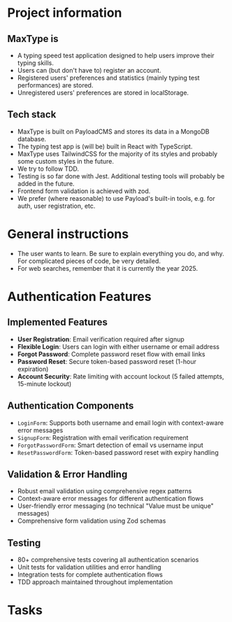 # Project information
## MaxType is
- A typing speed test application designed to help users improve their typing skills.
- Users can (but don't have to) register an account.
- Registered users' preferences and statistics (mainly typing test performances) are stored.
- Unregistered users' preferences are stored in localStorage.

## Tech stack
- MaxType is built on PayloadCMS and stores its data in a MongoDB database.
- The typing test app is (will be) built in React with TypeScript.
- MaxType uses TailwindCSS for the majority of its styles and probably some custom styles in the future.
- We try to follow TDD.
- Testing is so far done with Jest. Additional testing tools will probably be added in the future.
- Frontend form validation is achieved with zod.
- We prefer (where reasonable) to use Payload's built-in tools, e.g. for auth, user registration, etc.


# General instructions
- The user wants to learn. Be sure to explain everything you do, and why. For complicated pieces of code, be very detailed.
- For web searches, remember that it is currently the year 2025.

# Authentication Features
## Implemented Features
- **User Registration**: Email verification required after signup
- **Flexible Login**: Users can login with either username or email address
- **Forgot Password**: Complete password reset flow with email links
- **Password Reset**: Secure token-based password reset (1-hour expiration)
- **Account Security**: Rate limiting with account lockout (5 failed attempts, 15-minute lockout)

## Authentication Components
- `LoginForm`: Supports both username and email login with context-aware error messages
- `SignupForm`: Registration with email verification requirement
- `ForgotPasswordForm`: Smart detection of email vs username input
- `ResetPasswordForm`: Token-based password reset with expiry handling

## Validation & Error Handling
- Robust email validation using comprehensive regex patterns
- Context-aware error messages for different authentication flows
- User-friendly error messaging (no technical "Value must be unique" messages)
- Comprehensive form validation using Zod schemas

## Testing
- 80+ comprehensive tests covering all authentication scenarios
- Unit tests for validation utilities and error handling
- Integration tests for complete authentication flows
- TDD approach maintained throughout implementation

# Tasks
